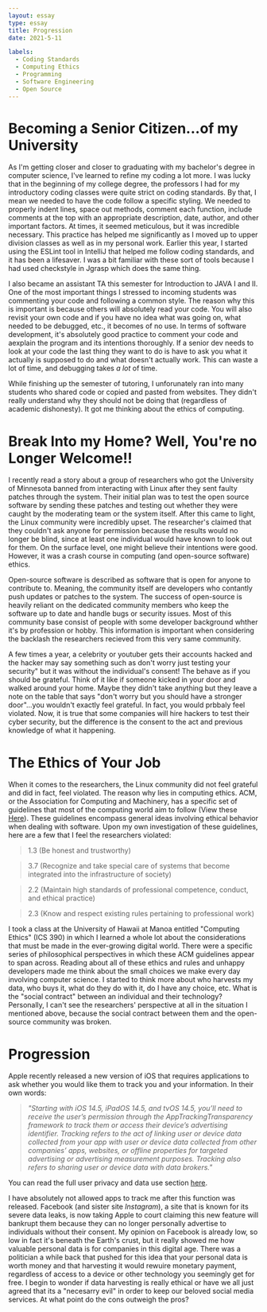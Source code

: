 ```yaml
---
layout: essay
type: essay
title: Progression
date: 2021-5-11

labels:
  - Coding Standards
  - Computing Ethics
  - Programming
  - Software Engineering
  - Open Source
---
```

# Becoming a Senior Citizen...of my University 
As I'm getting closer and closer to graduating with my bachelor's degree in computer science, I've learned to refine my coding a lot more. I was lucky that in the beginning of my college degree, 
the professors I had for my introductory coding classes were quite strict on coding standards. By that, I mean we needed to have the code follow a specific styling. We needed to properly indent lines, 
space out methods, comment each function, include comments at the top with an appropriate description, date, author, and other important factors. At times, it seemed meticulous, but it was incredible necessary.
This practice has helped me significantly as I moved up to upper division classes as well as in my personal work. Earlier this year, I started using the ESLint tool in IntelliJ that helped me 
follow coding standards, and it has been a lifesaver. I was a bit familiar with these sort of tools because I had used checkstyle in Jgrasp which does the same thing. 

I also became an assistant TA this semester for Introduction to JAVA I and II. One of the most important things I stressed to incoming students was commenting your code and following a common style. The reason
why this is important is because others will absolutely read your code. You will also revisit your own code and if you have no idea what was going on, what needed to be debugged, etc., it becomes of no use.
In terms of software development, it's absolutely good practice to comment your code and aexplain the program and its intentions thoroughly. If a senior dev needs to look at your code the last thing they want to do
is have to ask you what it actually is supposed to do and what doesn't actually work. This can waste a lot of time, and debugging takes *a lot* of time. 

While finishing up the semester of tutoring, I unforunately ran into many students who shared code or copied and pasted from websites. They didn't really understand why they should not be doing that (regardless of academic dishonesty).
It got me thinking about the ethics of computing.

# Break Into my Home? Well, You're no Longer Welcome!!
I recently read a story about a group of researchers who got the University of Minnesota banned from interacting with Linux after they sent faulty patches through the system. 
Their initial plan was to test the open source software by sending these patches and testing out whether they were caught by the moderating team or the system itself. 
After this came to light, the Linux community were incredibly upset. The researcher's claimed that they couldn't ask anyone for permission because the results would no longer 
be blind, since at least one individual would have known to look out for them. On the surface level, one might believe their intentions were good. However, 
it was a crash course in computing (and open-source software) ethics. 

Open-source software is described as software that is open for anyone to contribute to. Meaning, the community itself are developers who contantly push updates or patches
to the system. The success of open-source is heavily reliant on the dedicated community members who keep the software up to date and handle bugs or security issues. Most of this community base
consist of people with some developer background whther it's by profession or hobby. This information is important when considering the backlash the researchers recieved from this very same community. 

A few times a year, a celebrity or youtuber gets their accounts hacked and the hacker may say something such as don't worry just testing your security" but it was without
the individual's consent! The behave as if you should be grateful. Think of it like if someone kicked in your door and walked around your home. Maybe they didn't take anything but they leave a note on the table
that says "don't worry but you should have a stronger door"...you wouldn't exactly feel grateful. In fact, you would prbbaly feel violated. 
Now, it is true that some companies will hire hackers to test their cyber security, but the difference is the consent to the act and previous knowledge of what it happening. 

# The Ethics of Your Job
When it comes to the researchers, the Linux community did not feel grateful and did in fact, feel violated. The reason why lies in computing ethics. ACM, or the Association for Computing and Machinery, 
has a specific set of guidelines that most of the computing world aim to follow (View these [Here](https://www.acm.org/code-of-ethics)). These guidelines encompass general ideas involving ethical behavior when dealing with software. 
Upon my own investigation of these guidelines, here are a few that I feel the researchers violated: 

>1.3 (Be honest and trustworthy)

>3.7 (Recognize and take special care of systems that become integrated into the infrastructure of society)

>2.2 (Maintain high standards of professional competence, conduct, and ethical practice)

>2.3 (Know and respect existing rules pertaining to professional work)

I took a class at the University of Hawaii at Manoa entitled "Computing Ethics" (ICS 390) in which I learned a whole lot about the considerations that must be made in the 
ever-growing digital world. There were a specific series of philosophical perspectives in which these ACM guidelines appear to span across. Reading about all of these ethics and rules
and unhappy developers made me think about the small choices we make every day involving computer science. I started to think more about who harvests my data, who buys it, what do they do with it, 
do I have any choice, etc. What is the "social contract" between an individual and their technology? Personally, I can't see the researchers' perspective at all in the situation I mentioned above, because the social contract between them and the open-source community
was broken. 

# Progression 

Apple recently released a new version of iOS that requires applications to ask whether you would like them to track you and your information. In their own words:

> *"Starting with iOS 14.5, iPadOS 14.5, and tvOS 14.5, you’ll need to receive the user’s permission through the AppTrackingTransparency framework to track them or access their device’s advertising identifier. Tracking refers to the act of linking user or device data collected from your app with user or device data collected from other companies’ apps, websites, or offline properties for targeted advertising or advertising measurement purposes. Tracking also refers to sharing user or device data with data brokers."*

You can read the full user privacy and data use section [here](https://developer.apple.com/app-store/user-privacy-and-data-use/).

I have absolutely not allowed apps to track me after this function was released. Facebook (and sister site *Instagram*), a site that is known for its severe data leaks, is now taking Apple to court claiming this new feature will bankrupt them because they can no longer personally advertise to individuals without their consent. My opinion on Facebook is already low, so low in fact it's beneath the Earth's crust, but it really showed me how valuable personal data is for companies in this digital age. There was a politician a while back that pushed for this idea that your personal data is worth money and that harvesting it would rewuire monetary payment, regardless of access to a device or other technology you seemingly get for free. I begin to wonder if data harvesting is really ethical or have we all just agreed that its a "necesarry evil" in order to keep our beloved social media services. At what point do the cons outweigh the pros? 
